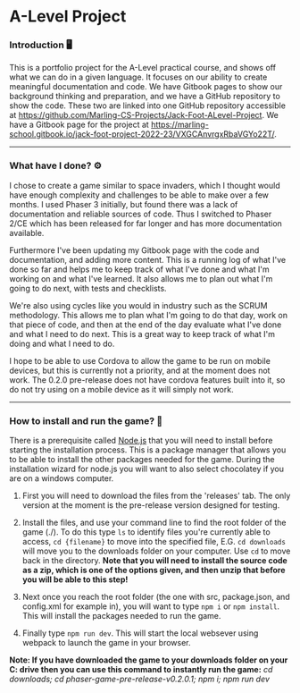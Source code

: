 # A-Level Project
### Introduction 🖥
This is a portfolio project for the A-Level practical course, and shows off what we can do in a given language. It focuses on our ability to create meaningful documentation and code. We have Gitbook pages to show our background thinking and preparation, and we have a GitHub repository to show the code. These two are linked into one GitHub repository accessible at https://github.com/Marling-CS-Projects/Jack-Foot-ALevel-Project. We have a Gitbook page for the project at https://marling-school.gitbook.io/jack-foot-project-2022-23/VXGCAnvrgxRbaVGYo22T/.

---
### What have I done? ⚙
I chose to create a game similar to space invaders, which I thought would have enough complexity and challenges to be able to make over a few months. I used Phaser 3 initially, but found there was a lack of documentation and reliable sources of code. Thus I switched to Phaser 2/CE which has been released for far longer and has more documentation available.

Furthermore I've been updating my Gitbook page with the code and documentation, and adding more content. This is a running log of what I've done so far and helps me to keep track of what I've done and what I'm working on and what I've learned. It also allows me to plan out what I'm going to do next, with tests and checklists.

We're also using cycles like you would in industry such as the SCRUM methodology. This allows me to plan what I'm going to do that day, work on that piece of code, and then at the end of the day evaluate what I've done and what I need to do next. This is a great way to keep track of what I'm doing and what I need to do.

I hope to be able to use Cordova to allow the game to be run on mobile devices, but this is currently not a priority, and at the moment does not work. The 0.2.0 pre-release does not have cordova features built into it, so do not try using on a mobile device as it will simply not work.

---
### How to install and run the game? 💾
There is a prerequisite called [Node.js](https://nodejs.org/en/download) that you will need to install before starting the installation process. This is a package manager that allows you to be able to install the other packages needed for the game. During the installation wizard for node.js you will want to also select chocolatey if you are on a windows computer. 

1. First you will need to download the files from the 'releases' tab. The only version at the moment is the pre-release version designed for testing.

2. Install the files, and use your command line to find the root folder of the game (./). To do this type ``ls`` to identify files you're currently able to access, ``cd {filename}`` to move into the specified file, E.G. ``cd downloads`` will move you to the downloads folder on your computer. Use ``cd`` to move back in the directory. **Note that you will need to install the source code as a zip, which is one of the options given, and then unzip that before you will be able to this step!**

3. Next once you reach the root folder (the one with src, package.json, and config.xml for example in), you will want to type ``npm i`` or ``npm install``. This will install the packages needed to run the game.

4. Finally type ``npm run dev``. This will start the local websever using webpack to launch the game in your browser.

**Note: If you have downloaded the game to your downloads folder on your C: drive then you can use this command to instantly run the game:** *cd downloads; cd phaser-game-pre-release-v0.2.0.1; npm i; npm run dev*
